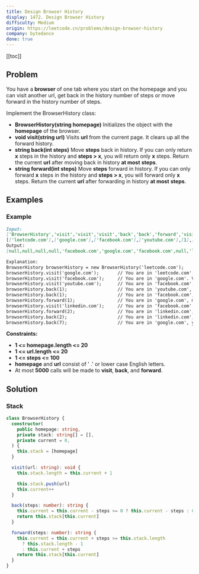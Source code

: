 ```yaml
---
title: Design Browser History
display: 1472. Design Browser History
difficulty: Medium
origin: https://leetcode.cn/problems/design-browser-history
company: bytedance
done: true
---
```


[[toc]]

## Problem

You have a **browser** of one tab where you start on the homepage and you can visit another url, get back in the history number of steps or move forward in the history number of steps.

Implement the BrowserHistory class:

- **BrowserHistory(string homepage)** Initializes the object with the **homepage** of the browser.
- **void visit(string url)** Visits **url** from the current page. It clears up all the forward history.
- **string back(int steps)** Move **steps** back in history. If you can only return **x** steps in the history and **steps > x**, you will return only **x** steps. Return the current **url** after moving back in history **at most** **steps**.
- **string forward(int steps)** Move **steps** forward in history. If you can only forward **x** steps in the history and **steps > x**, you will forward only **x** steps. Return the current **url** after forwarding in history **at most** **steps**.

## Examples

### Example

```md
Input:
['BrowserHistory','visit','visit','visit','back','back','forward','visit','forward','back','back']
[['leetcode.com'],['google.com'],['facebook.com'],['youtube.com'],[1],[1],[1],['linkedin.com'],[2],[2],[7]]
Output:
[null,null,null,null,'facebook.com','google.com','facebook.com',null,'linkedin.com','google.com','leetcode.com']

Explanation:
BrowserHistory browserHistory = new BrowserHistory('leetcode.com');
browserHistory.visit('google.com');       // You are in 'leetcode.com'. Visit 'google.com'
browserHistory.visit('facebook.com');     // You are in 'google.com'. Visit 'facebook.com'
browserHistory.visit('youtube.com');      // You are in 'facebook.com'. Visit 'youtube.com'
browserHistory.back(1);                   // You are in 'youtube.com', move back to 'facebook.com' return 'facebook.com'
browserHistory.back(1);                   // You are in 'facebook.com', move back to 'google.com' return 'google.com'
browserHistory.forward(1);                // You are in 'google.com', move forward to 'facebook.com' return 'facebook.com'
browserHistory.visit('linkedin.com');     // You are in 'facebook.com'. Visit 'linkedin.com'
browserHistory.forward(2);                // You are in 'linkedin.com', you cannot move forward any steps.
browserHistory.back(2);                   // You are in 'linkedin.com', move back two steps to 'facebook.com' then to 'google.com'. return 'google.com'
browserHistory.back(7);                   // You are in 'google.com', you can move back only one step to 'leetcode.com'. return 'leetcode.com'
```

**Constraints:**

- **1 <= homepage.length <= 20**
- **1 <= url.length <= 20**
- **1 <= steps <= 100**
- **homepage** and **url** consist of  ' .'  or lower case English letters.
- At most **5000** calls will be made to **visit**, **back**, and **forward**.

## Solution

### Stack

```ts
class BrowserHistory {
  constructor(
    public homepage: string,
    private stack: string[] = [],
    private current = 0,
  ) {
    this.stack = [homepage]
  }

  visit(url: string): void {
    this.stack.length = this.current + 1

    this.stack.push(url)
    this.current++
  }

  back(steps: number): string {
    this.current = this.current - steps >= 0 ? this.current - steps : 0
    return this.stack[this.current]
  }

  forward(steps: number): string {
    this.current = this.current + steps >= this.stack.length
      ? this.stack.length - 1
      : this.current + steps
    return this.stack[this.current]
  }
}
```

